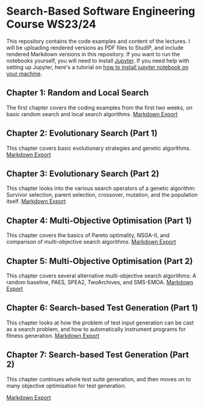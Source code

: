 # Search-Based Software Engineering Course WS23/24


This repository contains the code examples and content of the lectures. I
will be uploading rendered versions as PDF files to StudIP, and include
rendered Markdown versions in this repository. If you want to run the
notebooks yourself, you will need to install [Jupyter](https://jupyter.org/install).
If you need help with setting up Jupyter, here's a tutorial on [how to install jupyter notebook on your machine](https://www.dataquest.io/blog/jupyter-notebook-tutorial/).


## Chapter 1: Random and Local Search

The first chapter covers the coding examples from the first two weeks, on basic random search and local search algorithms.
[Markdown Export](rendered/Random%20and%20Local%20Search.md)


## Chapter 2: Evolutionary Search (Part 1)

This chapter covers basic evolutionary strategies and genetic algorithms.
[Markdown Export](rendered/Evolutionary%20Search%20-%20Part%201.md)


## Chapter 3: Evolutionary Search (Part 2)

This chapter looks into the various search operators of a genetic algorithm:
Survivor selection, parent selection, crossover, mutation, and the
population itself.
[Markdown Export](rendered/Evolutionary%20Search%20-%20Part%202.md)


## Chapter 4: Multi-Objective Optimisation (Part 1)

This chapter covers the basics of Pareto optimality, NSGA-II, and comparison
of multi-objective search algorithms.
[Markdown Export](rendered/Multi-Objective%20Optimisation%20-%20Part%201.md)


## Chapter 5: Multi-Objective Optimisation (Part 2)

This chapter covers several alternative multi-objective search algorithms:
A random baseline, PAES, SPEA2, TwoArchives, and SMS-EMOA.
[Markdown Export](rendered/Multi-Objective%20Optimisation%20-%20Part%202.md)


## Chapter 6: Search-based Test Generation (Part 1)

This chapter looks at how the problem of test input generation can be cast
as a search problem, and how to automatically instrument programs for
fitness generation.
[Markdown Export](rendered/Search-Based%20Test%20Generation%20-%20Part%201.md)


## Chapter 7: Search-based Test Generation (Part 2)

This chapter continues whole test suite generation, and then moves on to
many objective optimisation for test generation.

[Markdown Export](rendered/Search-Based%20Test%20Generation%20-%20Part%202.md)


